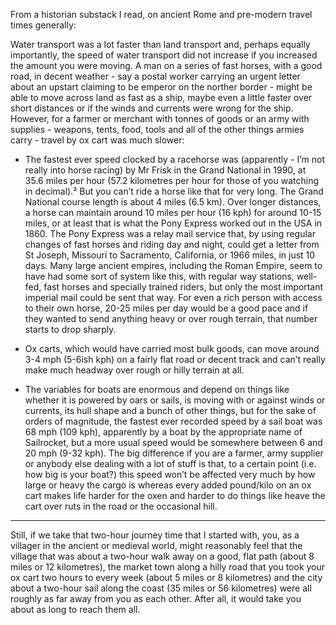 From a historian substack I read, on ancient Rome and pre-modern travel times generally:

Water transport was a lot faster than land transport and, perhaps equally importantly, the speed of water transport did not increase if you increased the amount you were moving. A man on a series of fast horses, with a good road, in decent weather - say a postal worker carrying an urgent letter about an upstart claiming to be emperor on the norther border - might be able to move across land as fast as a ship, maybe even a little faster over short distances or if the winds and currents were wrong for the ship. However, for a farmer or merchant with tonnes of goods or an army with supplies - weapons, tents, food, tools and all of the other things armies carry - travel by ox cart was much slower:

- The fastest ever speed clocked by a racehorse was (apparently - I’m not really into horse racing) by Mr Frisk in the Grand National in 1990, at 35.6 miles per hour (57.2 kilometres per hour for those of you watching in decimal).² But you can’t ride a horse like that for very long. The Grand National course length is about 4 miles (6.5 km). Over longer distances, a horse can maintain around 10 miles per hour (16 kph) for around 10-15 miles, or at least that is what the Pony Express worked out in the USA in 1860. The Pony Express was a relay mail service that, by using regular changes of fast horses and riding day and night, could get a letter from St Joseph, Missouri to Sacramento, California, or 1966 miles, in just 10 days. Many large ancient empires, including the Roman Empire, seem to have had some sort of system like this, with regular way stations, well-fed, fast horses and specially trained riders, but only the most important imperial mail could be sent that way. For even a rich person with access to their own horse, 20-25 miles per day would be a good pace and if they wanted to send anything heavy or over rough terrain, that number starts to drop sharply.
    
- Ox carts, which would have carried most bulk goods, can move around 3-4 mph (5-6ish kph) on a fairly flat road or decent track and can’t really make much headway over rough or hilly terrain at all.
    
- The variables for boats are enormous and depend on things like whether it is powered by oars or sails, is moving with or against winds or currents, its hull shape and a bunch of other things, but for the sake of orders of magnitude, the fastest ever recorded speed by a sail boat was 68 mph (109 kph), apparently by a boat by the appropriate name of Sailrocket, but a more usual speed would be somewhere between 6 and 20 mph (9-32 kph). The big difference if you are a farmer, army supplier or anybody else dealing with a lot of stuff is that, to a certain point (i.e. how big is your boat?) this speed won’t be affected very much by how large or heavy the cargo is whereas every added pound/kilo on an ox cart makes life harder for the oxen and harder to do things like heave the cart over ruts in the road or the occasional hill.
---
Still, if we take that two-hour journey time that I started with, you, as a villager in the ancient or medieval world, might reasonably feel that the village that was about a two-hour walk away on a good, flat path (about 8 miles or 12 kilometres), the market town along a hilly road that you took your ox cart two hours to every week (about 5 miles or 8 kilometres) and the city about a two-hour sail along the coast (35 miles or 56 kilometres) were all roughly as far away from you as each other. After all, it would take you about as long to reach them all.